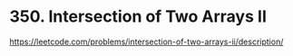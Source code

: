 # 350. Intersection of Two Arrays II

https://leetcode.com/problems/intersection-of-two-arrays-ii/description/
